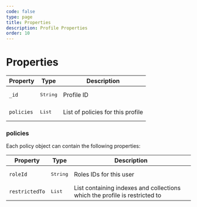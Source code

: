 ```yaml
---
code: false
type: page
title: Properties
description: Profile Properties
order: 10
---
```


# Properties

| Property | Type | Description |
|--- |--- |--- |
| `_id` | <pre>String</pre> | Profile ID |
| `policies` | <pre>List<dynamic></pre> | List of policies for this profile |

### policies

Each policy object can contain the following properties:

| Property | Type | Description |
|--- |--- |--- |
| `roleId` | <pre>String</pre> | Roles IDs for this user |
| `restrictedTo` | <pre>List<dynamic></pre> | List containing indexes and collections which the profile is restricted to |
